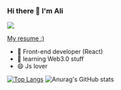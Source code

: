 ### Hi there 👋 I'm Ali

![](https://komarev.com/ghpvc/?username=ali80-sys)

[My resume :)](https://ali80-sys.github.io/Ali-Oliaee)

- 🌱 Front-end developer (React)
- 🤔 learning Web3.0 stuff
- 😄 Js lover

[![Top Langs](https://github-readme-stats.vercel.app/api/top-langs/?username=Ali-Oliaee)](https://github.com/anuraghazra/github-readme-stats)
![Anurag's GitHub stats](https://github-readme-stats.vercel.app/api?username=Ali-Oliaee&show_icons=true&theme=radical)
